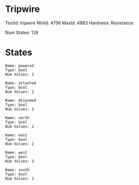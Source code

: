 # Tripwire
TextId: tripwire
MinId: 4756
MaxId: 4883
Hardness: 
Resistance: 

Num States: 128
# States
```
Name: powered
Type: bool
Num Values: 2

Name: attached
Type: bool
Num Values: 2

Name: disarmed
Type: bool
Num Values: 2

Name: north
Type: bool
Num Values: 2

Name: east
Type: bool
Num Values: 2

Name: west
Type: bool
Num Values: 2

Name: south
Type: bool
Num Values: 2
```